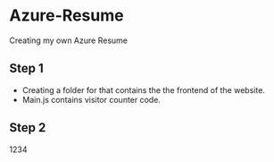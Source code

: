 # Azure-Resume
Creating my own Azure Resume

## Step 1

- Creating a folder for that contains the the frontend of the website.
- Main.js contains visitor counter code.

## Step 2
1234